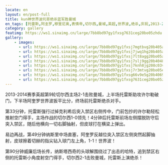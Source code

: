 ```yaml
---
locate: en
layout: en/post-full
title: kun神世界波托哥绝杀蓝军胜曼城
en_tags: [托雷斯,阿圭罗,穆里尼奥,表情帝,切尔西,曼城,英超,世界波,绝杀,庆祝,2013-2014]
category: gallery
featimg: https://ws1.sinaimg.cn/large/7bb8bd97gy1fxsg7631ceg20bo05zhdu.gif
gallery:
    - images:
      - url: https://ws1.sinaimg.cn/large/7bb8bd97gy1fxsj7mgtbvg20b405akjn.gif
      - url: https://ws1.sinaimg.cn/large/7bb8bd97gy1fxsj7jwq1hg20b405ab2b.gif
      - url: https://ws1.sinaimg.cn/large/7bb8bd97gy1fxsj7lt8agg20bo05anpe.gif
      - url: https://ws1.sinaimg.cn/large/7bb8bd97gy1fxsj7slj9gg20b4048npf.gif
      - url: https://ws1.sinaimg.cn/large/7bb8bd97gy1fxsj7knh8jg208c03v4qs.gif
      - url: https://ws1.sinaimg.cn/large/7bb8bd97gy1fxsj7r3mtvg20bo05ee83.gif
      - url: https://ws1.sinaimg.cn/large/7bb8bd97gy1fxsg66v9e5g20b4069npf.gif
      - url: https://ws1.sinaimg.cn/large/7bb8bd97gy1fxsg7631ceg20bo05zhdu.gif
---
```


2013-2014赛季英超第9轮切尔西主场2-1击败曼城，上半场托雷斯助攻许尔勒破门，下半场阿奎罗世界波扳平比分，终场前托雷斯绝杀对手。

第33分钟，托雷斯强行过掉克利希后突入禁区右侧传中，门前包抄的许尔勒轻松推射空门得手，主场作战的切尔西1-0领先！4分钟后托雷斯前场左侧摆脱防守后突入禁区，随后他横向一切右脚抽射，但皮球打在横梁上弹出。

易边再战，第49分钟纳斯里中场直塞，阿奎罗反越位突入禁区左侧突然起脚抽射，皮球擦着切赫的指尖钻入球门左上角，1-1！世界波！

第90分钟威廉后场长传，纳斯塔西奇的头球解围绕过了出击的哈特，追到禁区右侧的托雷斯小角度射空门得手，切尔西2-1击败曼城，托雷斯上演绝杀！